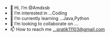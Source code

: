 - 👋 Hi, I’m @Amdxsb
- 👀 I’m interested in ...Coding
- 🌱 I’m currently learning ...Java,Python
- 💞️ I’m looking to collaborate on ...
- 📫 How to reach me ...pratik11103@gmail.com

<!---
Amdxsb/Amdxsb is a ✨ special ✨ repository because its `README.md` (this file) appears on your GitHub profile.
You can click the Preview link to take a look at your changes.
--->
